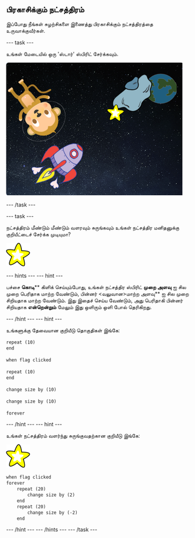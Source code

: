 ## பிரகாசிக்கும் நட்சத்திரம்

இப்போது நீங்கள் சுழற்சிகளை இணைத்து பிரகாசிக்கும் நட்சத்திரத்தை உருவாக்குவீர்கள்.

\--- task \---

உங்கள் மேடையில் ஒரு 'ஸ்டார்' ஸ்பிரிட் சேர்க்கவும்.

![ஒரு நட்சத்திர ஸ்பிரிட் சேர்க்கிறது](images/space-star-sprite.png)

\--- /task \---

\--- task \---

நட்சத்திரம் மீண்டும் மீண்டும் வளரவும் சுருங்கவும் உங்கள் நட்சத்திர மனிதனுக்கு குறியீட்டைச் சேர்க்க முடியுமா?

![பிரகாசிக்கும் நட்சத்திரத்தை சோதிக்கிறது](images/sprite-star.png)

\--- hints \--- \--- hint \---

பச்சை **கொடி**** கிளிக் செய்யும்போது, உங்கள் நட்சத்திர ஸ்பிரிட் **முறை அளவு** ஐ சில முறை பெரிதாக மாற்ற வேண்டும், பின்னர் <வலுவான>மாற்ற அளவு** ஐ சில முறை சிறியதாக மாற்ற வேண்டும். இது இதைச் செய்ய வேண்டும், அது பெரிதாகி பின்னர் சிறியதாக **என்றென்றும்** மேலும் இது ஒளிரும் ஒளி போல் தெரிகிறது.

\--- /hint \--- \--- hint \---

உங்களுக்கு தேவையான குறியீடு தொகுதிகள் இங்கே:

```blocks3
repeat (10)
end

when flag clicked

repeat (10)
end

change size by (10)

change size by (10)

forever
```

\--- /hint \--- \--- hint \---

உங்கள் நட்சத்திரம் வளர்ந்து சுருங்குவதற்கான குறியீடு இங்கே:

![நட்சத்திர மனிதர்](images/sprite-star.png)

```blocks3
when flag clicked
forever
    repeat (20)
        change size by (2)
    end
    repeat (20)
        change size by (-2)
    end

```

\--- /hint \--- \--- /hints \--- \--- /task \---